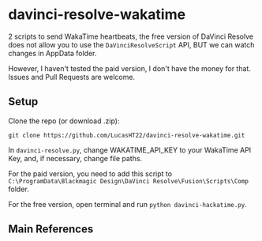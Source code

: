 # davinci-resolve-wakatime

2 scripts to send WakaTime heartbeats, the free version of DaVinci Resolve does not allow you to use the `DaVinciResolveScript` API, BUT we can watch changes in AppData folder.

However, I haven't tested the paid version, I don't have the money for that. Issues and Pull Requests are welcome.

## Setup

Clone the repo (or download .zip):

```
git clone https://github.com/LucasHT22/davinci-resolve-wakatime.git
```

In `davinci-resolve.py`, change WAKATIME_API_KEY to your WakaTime API Key, and, if necessary, change file paths.

For the paid version, you need to add this script to `C:\ProgramData\Blackmagic Design\DaVinci Resolve\Fusion\Scripts\Comp` folder.

For the free version, open terminal and run `python davinci-hackatime.py`.

## Main References